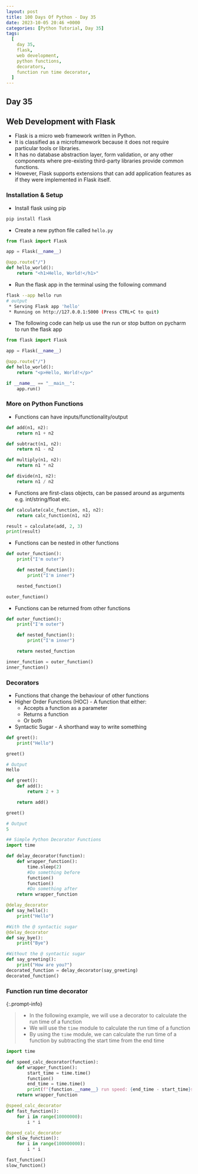 ```yaml
---
layout: post
title: 100 Days Of Python - Day 35
date: 2023-10-05 20:46 +0000
categories: [Python Tutorial, Day 35]
tags:
  [
    day 35,
    flask,
    web development,
    python functions,
    decorators,
    function run time decorator,
  ]
---
```


## Day 35

## Web Development with Flask

- Flask is a micro web framework written in Python.
- It is classified as a microframework because it does not require particular tools or libraries.
- It has no database abstraction layer, form validation, or any other components where pre-existing third-party libraries provide common functions.
- However, Flask supports extensions that can add application features as if they were implemented in Flask itself.

### Installation & Setup

- Install flask using pip

```python
pip install flask
```

- Create a new python file called `hello.py`

```python
from flask import Flask

app = Flask(__name__)

@app.route("/")
def hello_world():
    return "<h1>Hello, World!</h1>"
```

- Run the flask app in the terminal using the following command

```bash
flask --app hello run
# output
 * Serving Flask app 'hello'
 * Running on http://127.0.0.1:5000 (Press CTRL+C to quit)
```

- The following code can help us use the run or stop button on pycharm to run the flask app

```python
from flask import Flask

app = Flask(__name__)

@app.route("/")
def hello_world():
    return "<p>Hello, World!</p>"

if __name__ == "__main__":
    app.run()
```

### More on Python Functions

- Functions can have inputs/functionality/output

```python
def add(n1, n2):
    return n1 + n2

def subtract(n1, n2):
    return n1 - n2

def multiply(n1, n2):
    return n1 * n2

def divide(n1, n2):
    return n1 / n2
```

- Functions are first-class objects, can be passed around as arguments e.g. int/string/float etc.

```python
def calculate(calc_function, n1, n2):
    return calc_function(n1, n2)

result = calculate(add, 2, 3)
print(result)
```

- Functions can be nested in other functions

```python
def outer_function():
    print("I'm outer")

    def nested_function():
        print("I'm inner")

    nested_function()

outer_function()
```

- Functions can be returned from other functions

```python
def outer_function():
    print("I'm outer")

    def nested_function():
        print("I'm inner")

    return nested_function

inner_function = outer_function()
inner_function()
```

### Decorators

- Functions that change the behaviour of other functions
- Higher Order Functions (HOC) - A function that either:
  - Accepts a function as a parameter
  - Returns a function
  - Or both
- Syntactic Sugar - A shorthand way to write something

```python
def greet():
    print("Hello")

greet()

# Output
Hello
```

```python
def greet():
    def add():
        return 2 + 3

    return add()

greet()

# Output
5
```

```python
## Simple Python Decorator Functions
import time

def delay_decorator(function):
    def wrapper_function():
        time.sleep(2)
        #Do something before
        function()
        function()
        #Do something after
    return wrapper_function

@delay_decorator
def say_hello():
    print("Hello")

#With the @ syntactic sugar
@delay_decorator
def say_bye():
    print("Bye")

#Without the @ syntactic sugar
def say_greeting():
    print("How are you?")
decorated_function = delay_decorator(say_greeting)
decorated_function()

```

### Function run time decorator

{:.prompt-info}

> - In the following example, we will use a decorator to calculate the run time of a function
> - We will use the `time` module to calculate the run time of a function
> - By using the `time` module, we can calculate the run time of a function by subtracting the start time from the end time

```python
import time

def speed_calc_decorator(function):
    def wrapper_function():
        start_time = time.time()
        function()
        end_time = time.time()
        print(f"{function.__name__} run speed: {end_time - start_time}s")
    return wrapper_function

@speed_calc_decorator
def fast_function():
    for i in range(10000000):
        i * i

@speed_calc_decorator
def slow_function():
    for i in range(100000000):
        i * i

fast_function()
slow_function()
```
